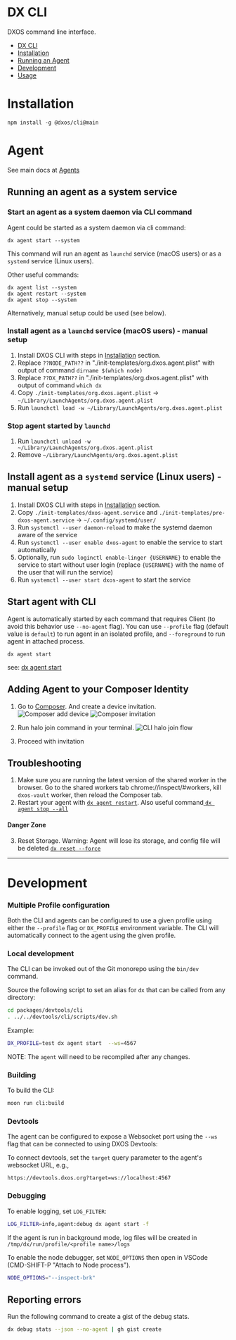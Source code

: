 # DX CLI

DXOS command line interface.

<!-- toc -->
* [DX CLI](#dx-cli)
* [Installation](#installation)
* [Running an Agent](#running-an-agent)
* [Development](#development)
* [Usage](usage/)
<!-- tocstop -->

# Installation
```terminal
npm install -g @dxos/cli@main
```

# Agent
See main docs at [Agents](https://docs.dxos.org/guide/cli/agent.html)

## Running an agent as a system service
### Start an agent as a system daemon via CLI command

Agent could be started as a system daemon via cli command:

```terminal
dx agent start --system
```

This command will run an agent as `launchd` service (macOS users) or as a `systemd` service (Linux users).

Other useful commands:

```terminal
dx agent list --system
dx agent restart --system
dx agent stop --system
```

Alternatively, manual setup could be used (see below).

### Install agent as a `launchd` service (macOS users) - manual setup
1. Install DXOS CLI with steps in [Installation](#Installation) section.
2. Replace `??NODE_PATH??` in "./init-templates/org.dxos.agent.plist" with output of command `dirname $(which node)`
3. Replace `??DX_PATH??` in "./init-templates/org.dxos.agent.plist" with output of command `which dx`
4. Copy `./init-templates/org.dxos.agent.plist` -> `~/Library/LaunchAgents/org.dxos.agent.plist`
5. Run `launchctl load -w ~/Library/LaunchAgents/org.dxos.agent.plist`

### Stop agent started by `launchd`
1. Run `launchctl unload -w ~/Library/LaunchAgents/org.dxos.agent.plist`
2. Remove `~/Library/LaunchAgents/org.dxos.agent.plist`

## Install agent as a `systemd` service (Linux users) - manual setup
1. Install DXOS CLI with steps in [Installation](#Installation) section.
1. Copy `./init-templates/dxos-agent.service` and `./init-templates/pre-dxos-agent.service` -> `~/.config/systemd/user/`
1. Run `systemctl --user daemon-reload` to make the systemd daemon aware of the service
1. Run `systemctl --user enable dxos-agent` to enable the service to start automatically
1. Optionally, run `sudo loginctl enable-linger {USERNAME}` to enable the service to start without user login (replace `{USERNAME}` with the name of the user that will run the service)
1. Run `systemctl --user start dxos-agent` to start the service

## Start agent with CLI
Agent is automatically started by each command that requires Client (to avoid this behavior use `--no-agent` flag). You can use `--profile` flag (default value is `default`) to run agent in an isolated profile, and `--foreground` to run agent in attached process.
```terminal
dx agent start
```
see: [dx agent start](#dx-agent-start)

## Adding Agent to your Composer Identity 
1. Go to [Composer](https://composer.dev.dxos.org). And create a device invitation.
![Composer add device](./public/composer-sidebar.png)
![Composer invitation](./public/composer-add-device.png)

2. Run halo join command in your terminal.
![CLI halo join flow](./public/cli-halo-join.png)

3. Proceed with invitation

## Troubleshooting
1. Make sure you are running the latest version of the shared worker in the browser. Go to the shared workers tab chrome://inspect/#workers, kill `dxos-vault` worker, then reload the Composer tab.
2. Restart your agent with [```dx agent restart```](#dx-agent-restart). Also useful command[ ```dx agent stop --all```](#dx-agent-stop)
#### Danger Zone
3. Reset Storage. Warning: Agent will lose its storage, and config file will be deleted [```dx reset --force```](#dx-reset)
---


# Development

### Multiple Profile configuration
Both the CLI and agents can be configured to use a given profile using either the `--profile` flag or `DX_PROFILE` environment variable.
The CLI will automatically connect to the agent using the given profile.

### Local development
The CLI can be invoked out of the Git monorepo using the `bin/dev` command.

Source the following script to set an alias for `dx` that can be called from any directory:

```bash
cd packages/devtools/cli
. ../../devtools/cli/scripts/dev.sh
```

Example:

```bash
DX_PROFILE=test dx agent start  --ws=4567
```

NOTE: The `agent` will need to be recompiled after any changes.

### Building
To build the CLI:

```bash
moon run cli:build
```

### Devtools
The agent can be configured to expose a Websocket port using the `--ws` flag that can be connected to using DXOS Devtools:

To connect devtools, set the `target` query parameter to the agent's websocket URL, e.g.,

`https://devtools.dxos.org?target=ws://localhost:4567`

### Debugging

To enable logging, set `LOG_FILTER`:

```bash
LOG_FILTER=info,agent:debug dx agent start -f
```

If the agent is run in background mode, log files will be created in `/tmp/dx/run/profile/<profile name>/logs`

To enable the node debugger, set `NODE_OPTIONS` then open in VSCode (CMD-SHIFT-P "Attach to Node process").

```bash
NODE_OPTIONS="--inspect-brk"
```

## Reporting errors

Run the following command to create a gist of the debug stats.

```bash
dx debug stats --json --no-agent | gh gist create
```
